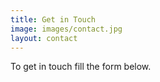 ```yaml
---
title: Get in Touch
image: images/contact.jpg
layout: contact
---
```


To get in touch fill the form below.
